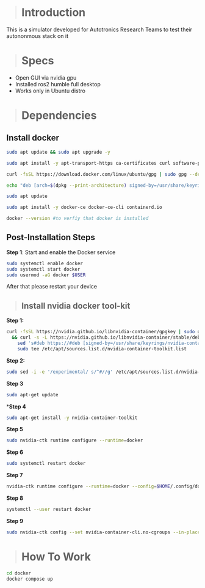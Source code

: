 ># Introduction
This is a simulator developed for Autotronics Research Teams to test their autononmous stack on it
># Specs
- Open GUI via nvidia gpu
- Installed ros2 humble full desktop
- Works only in Ubuntu distro
># Dependencies
## Install docker
```bash
sudo apt update && sudo apt upgrade -y

sudo apt install -y apt-transport-https ca-certificates curl software-properties-common

curl -fsSL https://download.docker.com/linux/ubuntu/gpg | sudo gpg --dearmor -o /usr/share/keyrings/docker-archive-keyring.gpg

echo "deb [arch=$(dpkg --print-architecture) signed-by=/usr/share/keyrings/docker-archive-keyring.gpg] https://download.docker.com/linux/ubuntu $(lsb_release -cs) stable" | sudo tee /etc/apt/sources.list.d/docker.list > /dev/null

sudo apt update

sudo apt install -y docker-ce docker-ce-cli containerd.io

docker --version #to verfiy that docker is installed
``` 
## Post-Installation Steps
**Step 1**: Start and enable the Docker service
```bash
sudo systemctl enable docker
sudo systemctl start docker
sudo usermod -aG docker $USER
```
After that please restart your device

>## Install nvidia docker tool-kit

**Step 1:**
```bash
curl -fsSL https://nvidia.github.io/libnvidia-container/gpgkey | sudo gpg --dearmor -o /usr/share/keyrings/nvidia-container-toolkit-keyring.gpg \
  && curl -s -L https://nvidia.github.io/libnvidia-container/stable/deb/nvidia-container-toolkit.list | \
    sed 's#deb https://#deb [signed-by=/usr/share/keyrings/nvidia-container-toolkit-keyring.gpg] https://#g' | \
    sudo tee /etc/apt/sources.list.d/nvidia-container-toolkit.list
```

**Step 2:**
```bash
sudo sed -i -e '/experimental/ s/^#//g' /etc/apt/sources.list.d/nvidia-container-toolkit.list
```

**Step 3**
```bash
sudo apt-get update
```

***Step 4**
```bash
sudo apt-get install -y nvidia-container-toolkit
```
**Step 5**
```bash
sudo nvidia-ctk runtime configure --runtime=docker
```

**Step 6**
```bash
sudo systemctl restart docker
```

**Step 7**
```bash
nvidia-ctk runtime configure --runtime=docker --config=$HOME/.config/docker/daemon.json
```

**Step 8**
```bash
systemctl --user restart docker
```


**Step 9**
```bash
sudo nvidia-ctk config --set nvidia-container-cli.no-cgroups --in-place
```

># How To Work

```bash
cd docker
docker compose up
```
